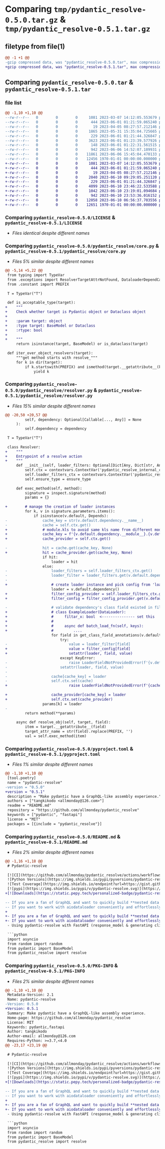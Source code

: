 # Comparing `tmp/pydantic_resolve-0.5.0.tar.gz` & `tmp/pydantic_resolve-0.5.1.tar.gz`

## filetype from file(1)

```diff
@@ -1 +1 @@
-gzip compressed data, was "pydantic_resolve-0.5.0.tar", max compression
+gzip compressed data, was "pydantic_resolve-0.5.1.tar", max compression
```

## Comparing `pydantic_resolve-0.5.0.tar` & `pydantic_resolve-0.5.1.tar`

### file list

```diff
@@ -1,10 +1,10 @@
--rw-r--r--   0        0        0     1081 2023-03-07 14:12:05.553679 pydantic_resolve-0.5.0/LICENSE
--rw-r--r--   0        0        0      444 2023-06-01 01:21:59.065240 pydantic_resolve-0.5.0/pydantic_resolve/__init__.py
--rw-r--r--   0        0        0       19 2023-04-05 08:27:57.212146 pydantic_resolve-0.5.0/pydantic_resolve/constant.py
--rw-r--r--   0        0        0     1865 2023-05-31 15:35:04.725665 pydantic_resolve-0.5.0/pydantic_resolve/core.py
--rw-r--r--   0        0        0      229 2023-06-01 01:21:44.326847 pydantic_resolve-0.5.0/pydantic_resolve/exceptions.py
--rw-r--r--   0        0        0     3623 2023-06-01 01:23:39.577926 pydantic_resolve-0.5.0/pydantic_resolve/resolver.py
--rw-r--r--   0        0        0      148 2023-06-01 01:22:31.561515 pydantic_resolve-0.5.0/pydantic_resolve/util.py
--rw-r--r--   0        0        0      942 2023-06-06 14:52:07.189931 pydantic_resolve-0.5.0/pyproject.toml
--rw-r--r--   0        0        0    11861 2023-06-06 15:45:04.470133 pydantic_resolve-0.5.0/README.md
--rw-r--r--   0        0        0    12456 1970-01-01 00:00:00.000000 pydantic_resolve-0.5.0/PKG-INFO
+-rw-r--r--   0        0        0     1081 2023-03-07 14:12:05.553679 pydantic_resolve-0.5.1/LICENSE
+-rw-r--r--   0        0        0      444 2023-06-01 01:21:59.065240 pydantic_resolve-0.5.1/pydantic_resolve/__init__.py
+-rw-r--r--   0        0        0       19 2023-04-05 08:27:57.212146 pydantic_resolve-0.5.1/pydantic_resolve/constant.py
+-rw-r--r--   0        0        0     2040 2023-06-10 09:29:05.251120 pydantic_resolve-0.5.1/pydantic_resolve/core.py
+-rw-r--r--   0        0        0      229 2023-06-01 01:21:44.326847 pydantic_resolve-0.5.1/pydantic_resolve/exceptions.py
+-rw-r--r--   0        0        0     4099 2023-06-10 23:46:22.533588 pydantic_resolve-0.5.1/pydantic_resolve/resolver.py
+-rw-r--r--   0        0        0     1042 2023-06-10 23:19:01.094684 pydantic_resolve-0.5.1/pydantic_resolve/util.py
+-rw-r--r--   0        0        0      942 2023-06-10 23:53:36.016152 pydantic_resolve-0.5.1/pyproject.toml
+-rw-r--r--   0        0        0    12058 2023-06-10 06:56:37.703556 pydantic_resolve-0.5.1/README.md
+-rw-r--r--   0        0        0    12651 1970-01-01 00:00:00.000000 pydantic_resolve-0.5.1/PKG-INFO
```

### Comparing `pydantic_resolve-0.5.0/LICENSE` & `pydantic_resolve-0.5.1/LICENSE`

 * *Files identical despite different names*

### Comparing `pydantic_resolve-0.5.0/pydantic_resolve/core.py` & `pydantic_resolve-0.5.1/pydantic_resolve/core.py`

 * *Files 5% similar despite different names*

```diff
@@ -5,14 +5,22 @@
 from typing import TypeVar
 from .exceptions import ResolverTargetAttrNotFound, DataloaderDependCantBeResolved
 from .constant import PREFIX
 
 T = TypeVar("T")
 
 def is_acceptable_type(target):
+    """
+    Check whether target is Pydantic object or Dataclass object
+
+    :param target: object
+    :type target: BaseModel or Dataclass 
+    :rtype: bool
+
+    """
     return isinstance(target, BaseModel) or is_dataclass(target)
 
 def iter_over_object_resolvers(target):
     """get method starts with resolve_"""
     for k in dir(target):
         if k.startswith(PREFIX) and ismethod(target.__getattribute__(k)):
             yield k
```

### Comparing `pydantic_resolve-0.5.0/pydantic_resolve/resolver.py` & `pydantic_resolve-0.5.1/pydantic_resolve/resolver.py`

 * *Files 15% similar despite different names*

```diff
@@ -20,50 +20,57 @@
         self, dependency: Optional[Callable[..., Any]] = None
     ):
         self.dependency = dependency
 
 T = TypeVar("T")
 
 class Resolver:
+    """
+    Entrypoint of a resolve action
+    """
     def __init__(self, loader_filters: Optional[Dict[Any, Dict[str, Any]]] = None, ensure_type=False):
         self.ctx = contextvars.ContextVar('pydantic_resolve_internal_context', default={})
         self.loader_filters_ctx = contextvars.ContextVar('pydantic_resolve_internal_filter', default=loader_filters or {})
         self.ensure_type = ensure_type
     
     def exec_method(self, method):
         signature = inspect.signature(method)
         params = {}
 
+        # manage the creation of loader instances
         for k, v in signature.parameters.items():
             if isinstance(v.default, Depends):
-                cache_key = str(v.default.dependency.__name__)
-                cache = self.ctx.get()
+                # module.kls to avoid same kls name from different module
+                cache_key = f'{v.default.dependency.__module__}.{v.default.dependency.__name__}'
+                cache_provider = self.ctx.get()
 
-                hit = cache.get(cache_key, None)
+                hit = cache_provider.get(cache_key, None)
                 if hit:
                     loader = hit
                 else:
-                    loader_filters = self.loader_filters_ctx.get()
-                    loader_filter = loader_filters.get(v.default.dependency, {})
-
+                    # create loader instance and pick config from 'loader_filters' param
                     loader = v.default.dependency()
+                    filter_config_provider = self.loader_filters_ctx.get()
+                    filter_config = filter_config_provider.get(v.default.dependency, {})
 
-                    # validate dependency's class field existed in filter and set value 
+                    # class ExampleLoader(DataLoader):
+                    #     filtar_x: bool  <--------------- set this
+                    #
+                    #     async def batch_load_fn(self, keys):
+                    #         ....
                     for field in get_class_field_annotations(v.default.dependency):
                         try:
-                            value = loader_filter[field]
+                            value = filter_config[field]
+                            setattr(loader, field, value)
                         except KeyError:
-                            raise LoaderFieldNotProvidedError(f'{v.default.dependency.__name__}.{field} not found in Resolver()')
-                        setattr(loader, field, value)
-
-                    cache[cache_key] = loader
-                    self.ctx.set(cache)
+                            raise LoaderFieldNotProvidedError(f'{cache_key}.{field} not found in Resolver()')
 
+                    cache_provider[cache_key] = loader
+                    self.ctx.set(cache_provider)
                 params[k] = loader
-                
         return method(**params)
 
     async def resolve_obj(self, target, field):
         item = target.__getattribute__(field)
         target_attr_name = str(field).replace(PREFIX, '')
         val = self.exec_method(item)
```

### Comparing `pydantic_resolve-0.5.0/pyproject.toml` & `pydantic_resolve-0.5.1/pyproject.toml`

 * *Files 1% similar despite different names*

```diff
@@ -1,10 +1,10 @@
 [tool.poetry]
 name = "pydantic-resolve"
-version = "0.5.0"
+version = "0.5.1"
 description = "Make pydantic have a GraphQL-like assembly experience."
 authors = ["tangkikodo <allmonday@126.com>"]
 readme = "README.md"
 repository = "https://github.com/allmonday/pydantic_resolve"
 keywords = ["pydantic", "fastapi"]
 license = "MIT"
 packages = [{include = "pydantic_resolve"}]
```

### Comparing `pydantic_resolve-0.5.0/README.md` & `pydantic_resolve-0.5.1/README.md`

 * *Files 2% similar despite different names*

```diff
@@ -1,16 +1,18 @@
 # Pydantic-resolve
 
 [![CI](https://github.com/allmonday/pydantic_resolve/actions/workflows/ci.yml/badge.svg)](https://github.com/allmonday/pydantic_resolve/actions/workflows/ci.yml)
 ![Python Versions](https://img.shields.io/pypi/pyversions/pydantic-resolve)
 ![Test Coverage](https://img.shields.io/endpoint?url=https://gist.githubusercontent.com/allmonday/6f1661c6310e1b31c9a10b0d09d52d11/raw/covbadge.json)
 [![pypi](https://img.shields.io/pypi/v/pydantic-resolve.svg)](https://pypi.python.org/pypi/pydantic-resolve)
+[![Downloads](https://static.pepy.tech/personalized-badge/pydantic-resolve?period=month&units=abbreviation&left_color=grey&right_color=orange&left_text=Downloads)](https://pepy.tech/project/pydantic-resolve)
 
-- If you are a fan of GraphQL and want to quickly build **nested data structures** without any invasion, give it a try.
-- If you want to work with aiodataloader conveniently and effortlessly, give it a try.
+
+- If you are a fan of GraphQL and want to quickly build **nested data structures** without any invasion, try it.
+- If you want to work with aiodataloader conveniently and effortlessly, try it.
 - Using pydantic-resolve with FastAPI (response_model & generating client), will greatly improve your development efficiency.
 
 ```python
 import asyncio
 from random import random
 from pydantic import BaseModel
 from pydantic_resolve import resolve
```

### Comparing `pydantic_resolve-0.5.0/PKG-INFO` & `pydantic_resolve-0.5.1/PKG-INFO`

 * *Files 2% similar despite different names*

```diff
@@ -1,10 +1,10 @@
 Metadata-Version: 2.1
 Name: pydantic-resolve
-Version: 0.5.0
+Version: 0.5.1
 Summary: Make pydantic have a GraphQL-like assembly experience.
 Home-page: https://github.com/allmonday/pydantic_resolve
 License: MIT
 Keywords: pydantic,fastapi
 Author: tangkikodo
 Author-email: allmonday@126.com
 Requires-Python: >=3.7,<4.0
@@ -23,17 +23,19 @@
 
 # Pydantic-resolve
 
 [![CI](https://github.com/allmonday/pydantic_resolve/actions/workflows/ci.yml/badge.svg)](https://github.com/allmonday/pydantic_resolve/actions/workflows/ci.yml)
 ![Python Versions](https://img.shields.io/pypi/pyversions/pydantic-resolve)
 ![Test Coverage](https://img.shields.io/endpoint?url=https://gist.githubusercontent.com/allmonday/6f1661c6310e1b31c9a10b0d09d52d11/raw/covbadge.json)
 [![pypi](https://img.shields.io/pypi/v/pydantic-resolve.svg)](https://pypi.python.org/pypi/pydantic-resolve)
+[![Downloads](https://static.pepy.tech/personalized-badge/pydantic-resolve?period=month&units=abbreviation&left_color=grey&right_color=orange&left_text=Downloads)](https://pepy.tech/project/pydantic-resolve)
 
-- If you are a fan of GraphQL and want to quickly build **nested data structures** without any invasion, give it a try.
-- If you want to work with aiodataloader conveniently and effortlessly, give it a try.
+
+- If you are a fan of GraphQL and want to quickly build **nested data structures** without any invasion, try it.
+- If you want to work with aiodataloader conveniently and effortlessly, try it.
 - Using pydantic-resolve with FastAPI (response_model & generating client), will greatly improve your development efficiency.
 
 ```python
 import asyncio
 from random import random
 from pydantic import BaseModel
 from pydantic_resolve import resolve
```

